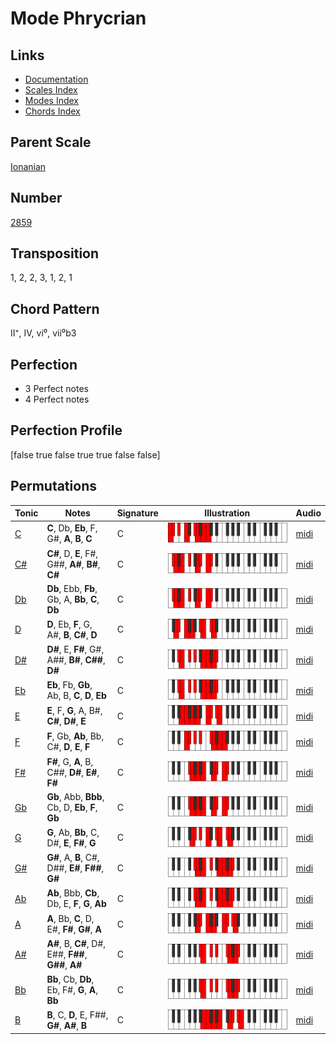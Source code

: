 # Mode Phrycrian

## Links

- [Documentation](README.md)
- [Scales Index](Scales.md)
- [Modes Index](Modes.md)
- [Chords Index](Chords.md)

## Parent Scale

[Ionanian](ScaleIonanian.md)

## Number

[2859](https://ianring.com/musictheory/scales/2859)

## Transposition

1, 2, 2, 3, 1, 2, 1

## Chord Pattern

II⁺, IV, vi⁰, vii⁰b3

## Perfection

- 3 Perfect notes
- 4 Perfect notes

## Perfection Profile

[false true false true true false false]

## Permutations

| Tonic | Notes | Signature | Illustration | Audio |
|-------|-------|-----------|--------------|-------|
| [C](ModeCNaturalPhrycrian.md) | **C**, Db, **Eb**, F, G#, **A**, **B**, **C** | C | ![CNaturalPhrycrian](ModeCNaturalPhrycrian.png) | [midi](https://github.com/edipermadi/music/blob/main/docs/ModeCNaturalPhrycrian.mid?raw=true) |
| [C#](ModeCSharpPhrycrian.md) | **C#**, D, **E**, F#, G##, **A#**, **B#**, **C#** | C | ![CSharpPhrycrian](ModeCSharpPhrycrian.png) | [midi](https://github.com/edipermadi/music/blob/main/docs/ModeCSharpPhrycrian.mid?raw=true) |
| [Db](ModeDFlatPhrycrian.md) | **Db**, Ebb, **Fb**, Gb, A, **Bb**, **C**, **Db** | C | ![DFlatPhrycrian](ModeDFlatPhrycrian.png) | [midi](https://github.com/edipermadi/music/blob/main/docs/ModeDFlatPhrycrian.mid?raw=true) |
| [D](ModeDNaturalPhrycrian.md) | **D**, Eb, **F**, G, A#, **B**, **C#**, **D** | C | ![DNaturalPhrycrian](ModeDNaturalPhrycrian.png) | [midi](https://github.com/edipermadi/music/blob/main/docs/ModeDNaturalPhrycrian.mid?raw=true) |
| [D#](ModeDSharpPhrycrian.md) | **D#**, E, **F#**, G#, A##, **B#**, **C##**, **D#** | C | ![DSharpPhrycrian](ModeDSharpPhrycrian.png) | [midi](https://github.com/edipermadi/music/blob/main/docs/ModeDSharpPhrycrian.mid?raw=true) |
| [Eb](ModeEFlatPhrycrian.md) | **Eb**, Fb, **Gb**, Ab, B, **C**, **D**, **Eb** | C | ![EFlatPhrycrian](ModeEFlatPhrycrian.png) | [midi](https://github.com/edipermadi/music/blob/main/docs/ModeEFlatPhrycrian.mid?raw=true) |
| [E](ModeENaturalPhrycrian.md) | **E**, F, **G**, A, B#, **C#**, **D#**, **E** | C | ![ENaturalPhrycrian](ModeENaturalPhrycrian.png) | [midi](https://github.com/edipermadi/music/blob/main/docs/ModeENaturalPhrycrian.mid?raw=true) |
| [F](ModeFNaturalPhrycrian.md) | **F**, Gb, **Ab**, Bb, C#, **D**, **E**, **F** | C | ![FNaturalPhrycrian](ModeFNaturalPhrycrian.png) | [midi](https://github.com/edipermadi/music/blob/main/docs/ModeFNaturalPhrycrian.mid?raw=true) |
| [F#](ModeFSharpPhrycrian.md) | **F#**, G, **A**, B, C##, **D#**, **E#**, **F#** | C | ![FSharpPhrycrian](ModeFSharpPhrycrian.png) | [midi](https://github.com/edipermadi/music/blob/main/docs/ModeFSharpPhrycrian.mid?raw=true) |
| [Gb](ModeGFlatPhrycrian.md) | **Gb**, Abb, **Bbb**, Cb, D, **Eb**, **F**, **Gb** | C | ![GFlatPhrycrian](ModeGFlatPhrycrian.png) | [midi](https://github.com/edipermadi/music/blob/main/docs/ModeGFlatPhrycrian.mid?raw=true) |
| [G](ModeGNaturalPhrycrian.md) | **G**, Ab, **Bb**, C, D#, **E**, **F#**, **G** | C | ![GNaturalPhrycrian](ModeGNaturalPhrycrian.png) | [midi](https://github.com/edipermadi/music/blob/main/docs/ModeGNaturalPhrycrian.mid?raw=true) |
| [G#](ModeGSharpPhrycrian.md) | **G#**, A, **B**, C#, D##, **E#**, **F##**, **G#** | C | ![GSharpPhrycrian](ModeGSharpPhrycrian.png) | [midi](https://github.com/edipermadi/music/blob/main/docs/ModeGSharpPhrycrian.mid?raw=true) |
| [Ab](ModeAFlatPhrycrian.md) | **Ab**, Bbb, **Cb**, Db, E, **F**, **G**, **Ab** | C | ![AFlatPhrycrian](ModeAFlatPhrycrian.png) | [midi](https://github.com/edipermadi/music/blob/main/docs/ModeAFlatPhrycrian.mid?raw=true) |
| [A](ModeANaturalPhrycrian.md) | **A**, Bb, **C**, D, E#, **F#**, **G#**, **A** | C | ![ANaturalPhrycrian](ModeANaturalPhrycrian.png) | [midi](https://github.com/edipermadi/music/blob/main/docs/ModeANaturalPhrycrian.mid?raw=true) |
| [A#](ModeASharpPhrycrian.md) | **A#**, B, **C#**, D#, E##, **F##**, **G##**, **A#** | C | ![ASharpPhrycrian](ModeASharpPhrycrian.png) | [midi](https://github.com/edipermadi/music/blob/main/docs/ModeASharpPhrycrian.mid?raw=true) |
| [Bb](ModeBFlatPhrycrian.md) | **Bb**, Cb, **Db**, Eb, F#, **G**, **A**, **Bb** | C | ![BFlatPhrycrian](ModeBFlatPhrycrian.png) | [midi](https://github.com/edipermadi/music/blob/main/docs/ModeBFlatPhrycrian.mid?raw=true) |
| [B](ModeBNaturalPhrycrian.md) | **B**, C, **D**, E, F##, **G#**, **A#**, **B** | C | ![BNaturalPhrycrian](ModeBNaturalPhrycrian.png) | [midi](https://github.com/edipermadi/music/blob/main/docs/ModeBNaturalPhrycrian.mid?raw=true) |
